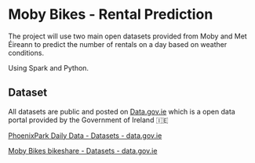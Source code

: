 # Moby Bikes - Rental Prediction

The project will use two main open datasets provided from Moby and Met Éireann to predict the number of rentals on a day based on weather conditions.

Using Spark and Python.



## Dataset



All datasets are public and posted on [Data.gov.ie](https://data.gov.ie/) which is a open data portal provided by the Government of Ireland :ireland:

[PhoenixPark Daily Data - Datasets - data.gov.ie](https://data.gov.ie/dataset/phoenixpark-daily-data)

[Moby Bikes bikeshare - Datasets - data.gov.ie](https://data.gov.ie/dataset/moby-bikes)